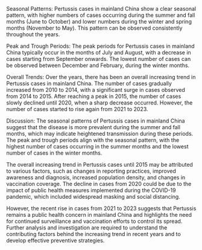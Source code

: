 Seasonal Patterns: Pertussis cases in mainland China show a clear seasonal pattern, with higher numbers of cases occurring during the summer and fall months (June to October) and lower numbers during the winter and spring months (November to May). This pattern can be observed consistently throughout the years.

Peak and Trough Periods: The peak periods for Pertussis cases in mainland China typically occur in the months of July and August, with a decrease in cases starting from September onwards. The lowest number of cases can be observed between December and February, during the winter months.

Overall Trends: Over the years, there has been an overall increasing trend in Pertussis cases in mainland China. The number of cases gradually increased from 2010 to 2014, with a significant surge in cases observed from 2014 to 2015. After reaching a peak in 2015, the number of cases slowly declined until 2020, when a sharp decrease occurred. However, the number of cases started to rise again from 2021 to 2023.

Discussion: The seasonal patterns of Pertussis cases in mainland China suggest that the disease is more prevalent during the summer and fall months, which may indicate heightened transmission during these periods. The peak and trough periods align with the seasonal pattern, with the highest number of cases occurring in the summer months and the lowest number of cases in the winter months.

The overall increasing trend in Pertussis cases until 2015 may be attributed to various factors, such as changes in reporting practices, improved awareness and diagnosis, increased population density, and changes in vaccination coverage. The decline in cases from 2020 could be due to the impact of public health measures implemented during the COVID-19 pandemic, which included widespread masking and social distancing.

However, the recent rise in cases from 2021 to 2023 suggests that Pertussis remains a public health concern in mainland China and highlights the need for continued surveillance and vaccination efforts to control its spread. Further analysis and investigation are required to understand the contributing factors behind the increasing trend in recent years and to develop effective preventive strategies.